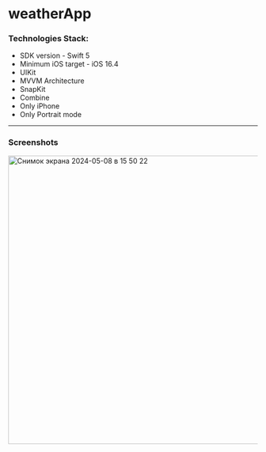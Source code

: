 # weatherApp
### Technologies Stack:
* SDK version - Swift 5
* Minimum iOS target - iOS 16.4
* UIKit
* MVVM Architecture
* SnapKit
* Combine
* Only iPhone
* Only Portrait mode

---
### Screenshots

<img width="583" alt="Снимок экрана 2024-05-08 в 15 50 22" src="https://github.com/Zarkan1204/weatherApp/assets/119850620/2c9753d8-4a7c-4545-b52f-04997db2403c">
